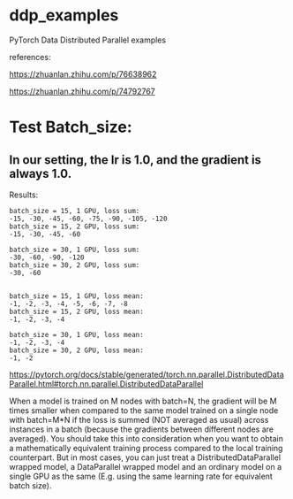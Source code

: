 # ddp_examples
PyTorch Data Distributed Parallel examples

references:

  https://zhuanlan.zhihu.com/p/76638962
  
  https://zhuanlan.zhihu.com/p/74792767


# Test Batch_size: 

## In our setting, the lr is 1.0, and the gradient is always 1.0.

Results:

    batch_size = 15, 1 GPU, loss sum:
    -15, -30, -45, -60, -75, -90, -105, -120
    batch_size = 15, 2 GPU, loss sum:
    -15, -30, -45, -60

    batch_size = 30, 1 GPU, loss sum:
    -30, -60, -90, -120
    batch_size = 30, 2 GPU, loss sum:
    -30, -60


    batch_size = 15, 1 GPU, loss mean:
    -1, -2, -3, -4, -5, -6, -7, -8
    batch_size = 15, 2 GPU, loss mean:
    -1, -2, -3, -4

    batch_size = 30, 1 GPU, loss mean:
    -1, -2, -3, -4
    batch_size = 30, 2 GPU, loss mean:
    -1, -2


https://pytorch.org/docs/stable/generated/torch.nn.parallel.DistributedDataParallel.html#torch.nn.parallel.DistributedDataParallel

When a model is trained on M nodes with batch=N, the gradient will be M times smaller when compared to the same model trained on a single node with batch=M*N if the loss is summed (NOT averaged as usual) across instances in a batch (because the gradients between different nodes are averaged). You should take this into consideration when you want to obtain a mathematically equivalent training process compared to the local training counterpart. But in most cases, you can just treat a DistributedDataParallel wrapped model, a DataParallel wrapped model and an ordinary model on a single GPU as the same (E.g. using the same learning rate for equivalent batch size).
